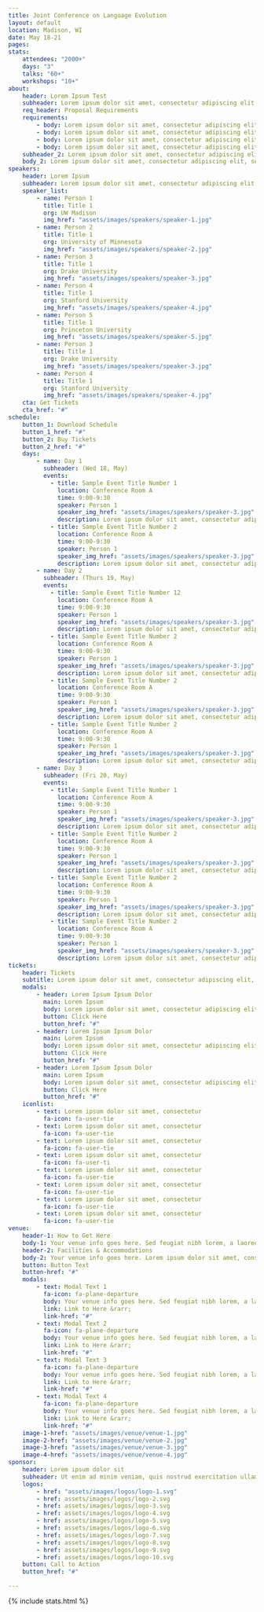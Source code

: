 ```yaml
---
title: Joint Conference on Language Evolution
layout: default
location: Madison, WI   
date: May 18-21
pages:
stats:
    attendees: "2000+"
    days: "3"
    talks: "60+"
    workshops: "10+"
about:
    header: Lorem Ipsum Test
    subheader: Lorem ipsum dolor sit amet, consectetur adipiscing elit, sed do eiusmod tempor incididunt ut labore et dolore magna aliqua. Ut enim ad minim veniam, quis nostrud exercitation ullamco laboris nisi ut aliquip ex ea commodo consequat. Duis aute irure dolor in reprehenderit in voluptate velit esse cillum dolore eu fugiat nulla pariatur. Excepteur sint occaecat cupidatat non proident, sunt in culpa qui officia deserunt mollit anim id est laborum.
    req_header: Proposal Requirements
    requirements:
        - body: Lorem ipsum dolor sit amet, consectetur adipiscing elit, sed do
        - body: Lorem ipsum dolor sit amet, consectetur adipiscing elit, sed do
        - body: Lorem ipsum dolor sit amet, consectetur adipiscing elit, sed do
        - body: Lorem ipsum dolor sit amet, consectetur adipiscing elit, sed do
    subheader_2: Lorem ipsum dolor sit amet, consectetur adipiscing elit
    body_2: Lorem ipsum dolor sit amet, consectetur adipiscing elit, sed do eiusmod tempor incididunt ut labore et dolore magna aliqua. Ut enim ad minim veniam, quis nostrud exercitation ullamco laboris nisi ut aliquip ex ea commodo consequat. Duis aute irure dolor in reprehenderit in voluptate velit esse cillum dolore eu fugiat nulla pariatur. Excepteur sint occaecat cupidatat non proident, sunt in culpa qui officia deserunt mollit anim id est laborum.
speakers:
    header: Lorem Ipsum
    subheader: Lorem ipsum dolor sit amet, consectetur adipiscing elit, sed do eiusmod tempor incididunt ut labore et dolore magna aliqua.
    speaker_list:
        - name: Person 1
          title: Title 1
          org: UW Madison
          img_href: "assets/images/speakers/speaker-1.jpg"
        - name: Person 2
          title: Title 1
          org: University of Minnesota
          img_href: "assets/images/speakers/speaker-2.jpg"
        - name: Person 3
          title: Title 1
          org: Drake University
          img_href: "assets/images/speakers/speaker-3.jpg"
        - name: Person 4
          title: Title 1
          org: Stanford University
          img_href: "assets/images/speakers/speaker-4.jpg"
        - name: Person 5
          title: Title 1
          org: Princeton University
          img_href: "assets/images/speakers/speaker-5.jpg"
        - name: Person 3
          title: Title 1
          org: Drake University
          img_href: "assets/images/speakers/speaker-3.jpg"
        - name: Person 4
          title: Title 1
          org: Stanford University
          img_href: "assets/images/speakers/speaker-4.jpg"
    cta: Get Tickets
    cta_href: "#"
schedule:
    button_1: Download Schedule
    button_1_href: "#"
    button_2: Buy Tickets
    button_2_href: "#"    
    days:
        - name: Day 1
          subheader: (Wed 18, May)
          events:
            - title: Sample Event Title Number 1
              location: Conference Room A
              time: 9:00-9:30
              speaker: Person 1
              speaker_img_href: "assets/images/speakers/speaker-3.jpg"
              description: Lorem ipsum dolor sit amet, consectetur adipiscing elit, sed do eiusmod tempor incididunt ut labore et dolore magna aliqua. Ut enim ad minim veniam, quis nostrud exercitation ullamco laboris nisi ut aliquip ex ea commodo consequat.
            - title: Sample Event Title Number 2
              location: Conference Room A
              time: 9:00-9:30
              speaker: Person 1
              speaker_img_href: "assets/images/speakers/speaker-3.jpg"
              description: Lorem ipsum dolor sit amet, consectetur adipiscing elit, sed do eiusmod tempor incididunt ut labore et dolore magna aliqua. Ut enim ad minim veniam, quis nostrud exercitation ullamco laboris nisi ut aliquip ex ea commodo consequat.
        - name: Day 2
          subheader: (Thurs 19, May)
          events:
            - title: Sample Event Title Number 12
              location: Conference Room A
              time: 9:00-9:30
              speaker: Person 1
              speaker_img_href: "assets/images/speakers/speaker-3.jpg"
              description: Lorem ipsum dolor sit amet, consectetur adipiscing elit, sed do eiusmod tempor incididunt ut labore et dolore magna aliqua. Ut enim ad minim veniam, quis nostrud exercitation ullamco laboris nisi ut aliquip ex ea commodo consequat.
            - title: Sample Event Title Number 2
              location: Conference Room A
              time: 9:00-9:30
              speaker: Person 1
              speaker_img_href: "assets/images/speakers/speaker-3.jpg"
              description: Lorem ipsum dolor sit amet, consectetur adipiscing elit, sed do eiusmod tempor incididunt ut labore et dolore magna aliqua. Ut enim ad minim veniam, quis nostrud exercitation ullamco laboris nisi ut aliquip ex ea commodo consequat.
            - title: Sample Event Title Number 2
              location: Conference Room A
              time: 9:00-9:30
              speaker: Person 1
              speaker_img_href: "assets/images/speakers/speaker-3.jpg"
              description: Lorem ipsum dolor sit amet, consectetur adipiscing elit, sed do eiusmod tempor incididunt ut labore et dolore magna aliqua. Ut enim ad minim veniam, quis nostrud exercitation ullamco laboris nisi ut aliquip ex ea commodo consequat.
            - title: Sample Event Title Number 2
              location: Conference Room A
              time: 9:00-9:30
              speaker: Person 1
              speaker_img_href: "assets/images/speakers/speaker-3.jpg"
              description: Lorem ipsum dolor sit amet, consectetur adipiscing elit, sed do eiusmod tempor incididunt ut labore et dolore magna aliqua. Ut enim ad minim veniam, quis nostrud exercitation ullamco laboris nisi ut aliquip ex ea commodo consequat.
        - name: Day 3
          subheader: (Fri 20, May)
          events:
            - title: Sample Event Title Number 1
              location: Conference Room A
              time: 9:00-9:30
              speaker: Person 1
              speaker_img_href: "assets/images/speakers/speaker-3.jpg"
              description: Lorem ipsum dolor sit amet, consectetur adipiscing elit, sed do eiusmod tempor incididunt ut labore et dolore magna aliqua. Ut enim ad minim veniam, quis nostrud exercitation ullamco laboris nisi ut aliquip ex ea commodo consequat.
            - title: Sample Event Title Number 2
              location: Conference Room A
              time: 9:00-9:30
              speaker: Person 1
              speaker_img_href: "assets/images/speakers/speaker-3.jpg"
              description: Lorem ipsum dolor sit amet, consectetur adipiscing elit, sed do eiusmod tempor incididunt ut labore et dolore magna aliqua. Ut enim ad minim veniam, quis nostrud exercitation ullamco laboris nisi ut aliquip ex ea commodo consequat.
            - title: Sample Event Title Number 2
              location: Conference Room A
              time: 9:00-9:30
              speaker: Person 1
              speaker_img_href: "assets/images/speakers/speaker-3.jpg"
              description: Lorem ipsum dolor sit amet, consectetur adipiscing elit, sed do eiusmod tempor incididunt ut labore et dolore magna aliqua. Ut enim ad minim veniam, quis nostrud exercitation ullamco laboris nisi ut aliquip ex ea commodo consequat.
            - title: Sample Event Title Number 2
              location: Conference Room A
              time: 9:00-9:30
              speaker: Person 1
              speaker_img_href: "assets/images/speakers/speaker-3.jpg"
              description: Lorem ipsum dolor sit amet, consectetur adipiscing elit, sed do eiusmod tempor incididunt ut labore et dolore magna aliqua. Ut enim ad minim veniam, quis nostrud exercitation ullamco laboris nisi ut aliquip ex ea commodo consequat.
tickets:
    header: Tickets
    subtitle: Lorem ipsum dolor sit amet, consectetur adipiscing elit, sed do eiusmod tempor
    modals:
        - header: Lorem Ipsum Ipsum Dolor
          main: Lorem Ipsum
          body: Lorem ipsum dolor sit amet, consectetur adipiscing elit, sed do eiusmod tempor incididunt ut labore
          button: Click Here
          button_href: "#"
        - header: Lorem Ipsum Ipsum Dolor
          main: Lorem Ipsum
          body: Lorem ipsum dolor sit amet, consectetur adipiscing elit, sed do eiusmod tempor incididunt ut labore
          button: Click Here
          button_href: "#"
        - header: Lorem Ipsum Ipsum Dolor
          main: Lorem Ipsum
          body: Lorem ipsum dolor sit amet, consectetur adipiscing elit, sed do eiusmod tempor incididunt ut labore
          button: Click Here
          button_href: "#"
    iconlist:
        - text: Lorem ipsum dolor sit amet, consectetur
          fa-icon: fa-user-tie
        - text: Lorem ipsum dolor sit amet, consectetur
          fa-icon: fa-user-tie
        - text: Lorem ipsum dolor sit amet, consectetur
          fa-icon: fa-user-tie
        - text: Lorem ipsum dolor sit amet, consectetur
          fa-icon: fa-user-ti
        - text: Lorem ipsum dolor sit amet, consectetur
          fa-icon: fa-user-tie
        - text: Lorem ipsum dolor sit amet, consectetur
          fa-icon: fa-user-tie
        - text: Lorem ipsum dolor sit amet, consectetur
          fa-icon: fa-user-tie
        - text: Lorem ipsum dolor sit amet, consectetur
          fa-icon: fa-user-tie
venue:
    header-1: How to Get Here
    body-1: Your venue info goes here. Sed feugiat nibh lorem, a laoreet sem aliquet ut. Praesent tincidunt efficitur nisi, ut eleifend diam tempor sit amet. Aliquam volutpat ex feugiat, semper urna a, pharetra lacus. Sed eget eros cursus, consequat lectus ultricies, efficitur metus. Sed sit amet mauris faucibus magna finibus convallis vel quis justo. Curabitur ultricies sagittis erat, quis faucibus lectus tempor vitae. Proin sodales, elit vitae accumsan efficitur, orci quam molestie orci, accumsan tincidunt dui turpis sed libero. Duis id vehicula ex. In quis pellentesque lorem, ut sollicitudin mauris.
    header-2: Facilities & Accommodations
    body-2: Your venue info goes here. Lorem ipsum dolor sit amet, consectetur adipiscing elit. Proin consequat magna eu accumsan mattis. Duis non augue porttitor, fringilla velit vitae, ultricies eros. Sed libero eros, tristique ac orci nec, hendrerit dictum lacus. Aenean iaculis massa felis, eget venenatis turpis lacinia sit amet.
    button: Button Text
    button-href: "#"
    modals:
        - text: Modal Text 1
          fa-icon: fa-plane-departure
          body: Your venue info goes here. Sed feugiat nibh lorem, a laoreet sem aliquet ut. Praesent tincidunt efficitur nisi
          link: Link to Here &rarr;
          link-href: "#"
        - text: Modal Text 2
          fa-icon: fa-plane-departure
          body: Your venue info goes here. Sed feugiat nibh lorem, a laoreet sem aliquet ut. Praesent tincidunt efficitur nisi
          link: Link to Here &rarr;
          link-href: "#"
        - text: Modal Text 3
          fa-icon: fa-plane-departure
          body: Your venue info goes here. Sed feugiat nibh lorem, a laoreet sem aliquet ut. Praesent tincidunt efficitur nisi
          link: Link to Here &rarr;
          link-href: "#"
        - text: Modal Text 4
          fa-icon: fa-plane-departure
          body: Your venue info goes here. Sed feugiat nibh lorem, a laoreet sem aliquet ut. Praesent tincidunt efficitur nisi
          link: Link to Here &rarr;
          link-href: "#"
    image-1-href: "assets/images/venue/venue-1.jpg"
    image-2-href: "assets/images/venue/venue-2.jpg"
    image-3-href: "assets/images/venue/venue-3.jpg"
    image-4-href: "assets/images/venue/venue-4.jpg"
sponsor:
    header: Lorem ipsum dolor sit
    subheader: Ut enim ad minim veniam, quis nostrud exercitation ullamco laboris nisi ut aliquip ex ea commodo consequat.
    logos:
        - href: "assets/images/logos/logo-1.svg"
        - href: assets/images/logos/logo-2.svg
        - href: assets/images/logos/logo-3.svg
        - href: assets/images/logos/logo-4.svg
        - href: assets/images/logos/logo-5.svg
        - href: assets/images/logos/logo-6.svg
        - href: assets/images/logos/logo-7.svg
        - href: assets/images/logos/logo-8.svg
        - href: assets/images/logos/logo-9.svg
        - href: assets/images/logos/logo-10.svg
    button: Call to Action
    button_href: "#"

---
```


{% include stats.html %}
